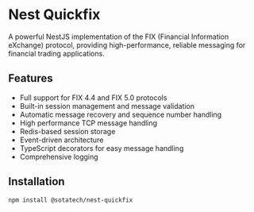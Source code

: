 # Nest Quickfix

A powerful NestJS implementation of the FIX (Financial Information eXchange) protocol, providing high-performance, reliable messaging for financial trading applications.

## Features

- Full support for FIX 4.4 and FIX 5.0 protocols
- Built-in session management and message validation
- Automatic message recovery and sequence number handling
- High performance TCP message handling
- Redis-based session storage
- Event-driven architecture
- TypeScript decorators for easy message handling
- Comprehensive logging

## Installation

```bash
npm install @sotatech/nest-quickfix
```